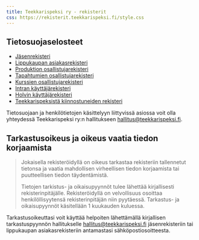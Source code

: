 ```yaml
---
title: Teekkarispeksi ry - rekisterit
css: https://rekisterit.teekkarispeksi.fi/style.css
---
```


## Tietosuojaselosteet

* [Jäsenrekisteri](https://rekisterit.teekkarispeksi.fi/jasenrekisteri)
* [Lippukaupan asiakasrekisteri](https://rekisterit.teekkarispeksi.fi/lippukauppa)
* [Produktion osallistujarekisteri](https://rekisterit.teekkarispeksi.fi/produktio)
* [Tapahtumien osallistujarekisteri](https://rekisterit.teekkarispeksi.fi/tapahtumat)
* [Kurssien osallistujarekisteri](https://rekisterit.teekkarispeksi.fi/kurssit)
* [Intran käyttäjärekisteri](https://rekisterit.teekkarispeksi.fi/intra)
* [Holvin käyttäjärekisteri](https://rekisterit.teekkarispeksi.fi/holvi)
* [Teekkarispeksistä kiinnostuneiden rekisteri](https://rekisterit.teekkarispeksi.fi/kiinnostuneet)

Tietosuojaan ja henkilötietojen käsittelyyn liittyvissä asiossa voit olla yhteydessä Teekkarispeksi ry:n hallitukseen [hallitus@teekkarispeksi.fi](mailto:hallitus@teekkarispeksi.fi).

## Tarkastusoikeus ja oikeus vaatia tiedon korjaamista


> Jokaisella rekisteröidyllä on oikeus tarkastaa rekisteriin tallennetut tietonsa ja vaatia mahdollisen virheellisen tiedon korjaamista tai puutteellisen tiedon täydentämistä. 
> 
> Tietojen tarkistus- ja oikaisupyynnöt tulee lähettää kirjallisesti rekisterinpitäjälle. Rekisteröidyllä on velvollisuus osoittaa henkilöllisyytensä rekisterinpitäjän niin pyytäessä. Tarkastus- ja oikaisupyynnöt käsitellään 1 kuukauden kuluessa.


Tarkastusoikeuttasi voit käyttää helpoiten lähettämällä kirjallisen tarkastuspyynnön hallitukselle [hallitus@teekkarispeksi.fi](mailto:hallitus@teekkarispeksi.fi) jäsenrekisteriin tai lippukaupan asiakasrekisteriin antamastasi sähköpostiosoitteesta.